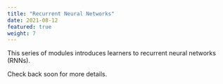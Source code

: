 ```yaml
---
title: "Recurrent Neural Networks"
date: 2021-08-12
featured: true
weight: 7
---
```


This series of modules introduces learners to recurrent neural networks (RNNs).

Check back soon for more details.